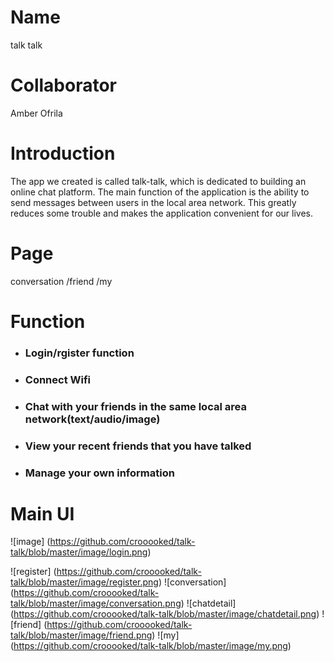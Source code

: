 # Name
talk talk

# Collaborator
Amber Ofrila

# Introduction
The app we created is called talk-talk, which is dedicated to building an online chat platform. The main function of the application is the ability to send messages between users in the local area network. This greatly reduces some trouble and makes the application convenient for our lives.

# Page
conversation
/friend
/my

# Function
* ### Login/rgister function
* ### Connect Wifi
* ### Chat with your friends in the same local area network(text/audio/image)
* ### View your recent friends that you have talked
* ### Manage your own information

# Main UI
![image] (https://github.com/crooooked/talk-talk/blob/master/image/login.png)

![register] (https://github.com/crooooked/talk-talk/blob/master/image/register.png)
![conversation] (https://github.com/crooooked/talk-talk/blob/master/image/conversation.png)
![chatdetail] (https://github.com/crooooked/talk-talk/blob/master/image/chatdetail.png)
![friend] (https://github.com/crooooked/talk-talk/blob/master/image/friend.png)
![my] (https://github.com/crooooked/talk-talk/blob/master/image/my.png)
